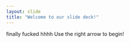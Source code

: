 ```yaml
---
layout: slide
title: "Welcome to our slide deck!"
---
```

finally fucked hhhh
Use the right arrow to begin!
